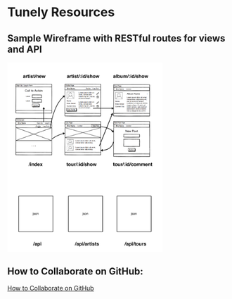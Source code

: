 # Tunely Resources

## Sample Wireframe with RESTful routes for views and API

<img src="w07/d04/images/tunely-wireframe.pdf" width=70%>

## How to Collaborate on GitHub:

[How to Collaborate on GitHub](../../../resources/github-collaboration.md)

